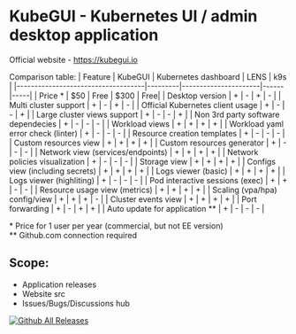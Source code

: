 # KubeGUI - Kubernetes UI / admin desktop application

Official website - https://kubegui.io

Comparison table: 
| Feature                            | KubeGUI | Kubernetes dashboard | LENS | k9s |
|------------------------------------|---------|----------------------|------|-----|
| Price *                            | $50     | Free                 | $300 | Free|
| Desktop version                    | +       | -                    | +    | -   |
| Multi cluster support              | +       | -                    | +    | -   |
| Official Kubernetes client usage   | +       | -                    | -    | +   |
| Large cluster views support        | +       | -                    | -    | +   |
| Non 3rd party software dependecies | +       | -                    | -    | -   |
| Workload views                     | +       | +                    | +    | +   |
| Workload yaml error check (linter) | +       | -                    | -    | -   |
| Resource creation templates        | +       | -                    | -    | -   |
| Custom resources view              | +       | +                    | +    | +   |
| Custom resources generator         | +       | -                    | -    | -   |
| Network view (services/endpoints)  | +       | +                    | +    | +   |
| Network policies visualization     | +       | -                    | -    | -   |
| Storage view                       | +       | +                    | +    | +   |
| Configs view (including secrets)   | +       | +                    | +    | +   |
| Logs viewer (basic)                | +       | +                    | +    | +   |
| Logs viewer (highliting)           | +       | -                    | -    | -   |
| Pod interactive sessions (exec)    | +       | +                    | -    | -   |
| Resource usage view (metrics)      | +       | +                    | +    | +   |
| Scaling  (vpa/hpa) config/view     | +       | +                    | +    | -   |
| Cluster events view                | +       | +                    | +    | +   |
| Port forwarding                    | +       | -                    | +    | +   |
| Auto update for application **     | +       | -                    | -    | -   |

\* Price for 1 user per year (commercial, but not EE version)  
\** Github.com connection required

## Scope:
- Application releases
- Website src
- Issues/Bugs/Discussions hub

[![Github All Releases](https://img.shields.io/github/downloads/gerbil/kubegui/total.svg)]()
